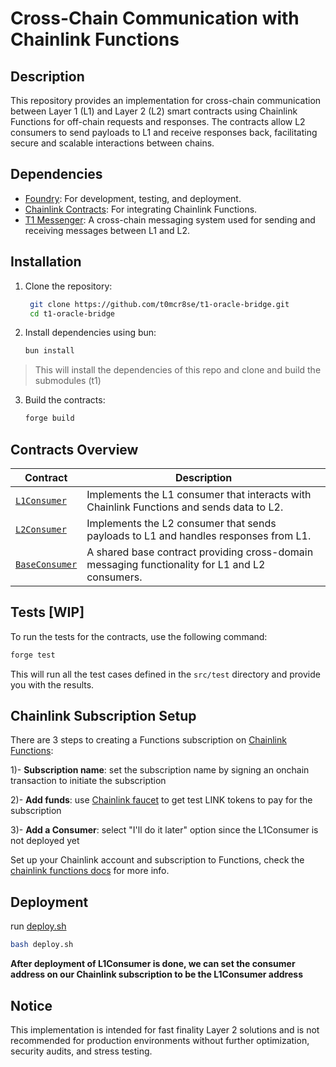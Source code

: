 # Cross-Chain Communication with Chainlink Functions

## Description
This repository provides an implementation for cross-chain communication between Layer 1 (L1) and Layer 2 (L2) smart contracts using Chainlink Functions for off-chain requests and responses. The contracts allow L2 consumers to send payloads to L1 and receive responses back, facilitating secure and scalable interactions between chains.

## Dependencies
- [Foundry](https://book.getfoundry.sh/): For development, testing, and deployment.
- [Chainlink Contracts](https://github.com/smartcontractkit/chainlink): For integrating Chainlink Functions.
- [T1 Messenger](https://github.com/t1protocol/t1/tree/canary/contracts/src/L1): A cross-chain messaging system used for sending and receiving messages between L1 and L2.

## Installation
1. Clone the repository:
   ```bash
    git clone https://github.com/t0mcr8se/t1-oracle-bridge.git
    cd t1-oracle-bridge
    ```

2. Install dependencies using bun:
   ```bash
   bun install
   ```
> This will install the dependencies of this repo and clone and build the submodules (t1)

3. Build the contracts:
   ```bash
   forge build
   ```

## Contracts Overview

| Contract      | Description |
|---------------|-------------|
| [`L1Consumer`](./src/L1/L1Consumer.sol)  | Implements the L1 consumer that interacts with Chainlink Functions and sends data to L2. |
| [`L2Consumer`](./src/L2/L2Consumer.sol)  | Implements the L2 consumer that sends payloads to L1 and handles responses from L1. |
| [`BaseConsumer`](./src/libraries/BaseConsumer.sol) | A shared base contract providing cross-domain messaging functionality for L1 and L2 consumers. |

## Tests [WIP]
To run the tests for the contracts, use the following command:
```bash
forge test
```
This will run all the test cases defined in the `src/test` directory and provide you with the results.

## Chainlink Subscription Setup
There are 3 steps to creating a Functions subscription on [Chainlink Functions](https://functions.chain.link/sepolia/new):

1)- **Subscription name**: set the subscription name by signing an onchain transaction to initiate the subscription

2)- **Add funds**: use [Chainlink faucet](https://faucets.chain.link/sepolia) to get test LINK tokens to pay for the subscription

3)- **Add a Consumer**: select "I'll do it later" option since the L1Consumer is not deployed yet

Set up your Chainlink account and subscription to Functions, check the [chainlink functions docs](https://docs.chain.link/chainlink-functions) for more info.

## Deployment
run [deploy.sh](./deploy.sh)
```bash
bash deploy.sh
```
**After deployment of L1Consumer is done, we can set the consumer address on our Chainlink subscription to be the L1Consumer address**

## Notice
This implementation is intended for fast finality Layer 2 solutions and is not recommended for production environments without further optimization, security audits, and stress testing.